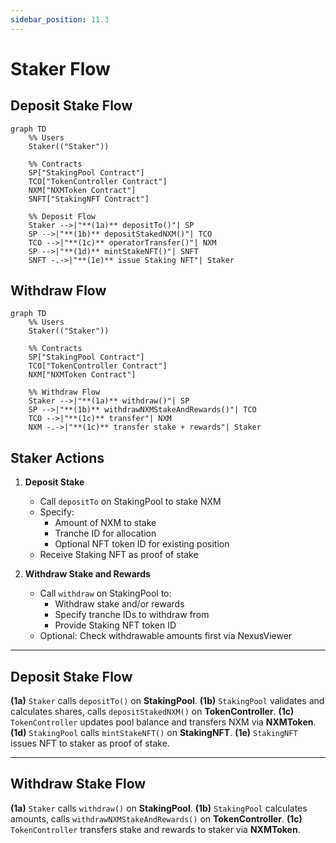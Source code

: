 ```yaml
---
sidebar_position: 11.3
---
```


# Staker Flow

## Deposit Stake Flow

```mermaid
graph TD
    %% Users
    Staker(("Staker"))

    %% Contracts
    SP["StakingPool Contract"]
    TCO["TokenController Contract"]
    NXM["NXMToken Contract"]
    SNFT["StakingNFT Contract"]

    %% Deposit Flow
    Staker -->|"**(1a)** depositTo()"| SP
    SP -->|"**(1b)** depositStakedNXM()"| TCO
    TCO -->|"**(1c)** operatorTransfer()"| NXM
    SP -->|"**(1d)** mintStakeNFT()"| SNFT
    SNFT -.->|"**(1e)** issue Staking NFT"| Staker
```

## Withdraw Flow

```mermaid
graph TD
    %% Users
    Staker(("Staker"))

    %% Contracts
    SP["StakingPool Contract"]
    TCO["TokenController Contract"]
    NXM["NXMToken Contract"]

    %% Withdraw Flow
    Staker -->|"**(1a)** withdraw()"| SP
    SP -->|"**(1b)** withdrawNXMStakeAndRewards()"| TCO
    TCO -->|"**(1c)** transfer"| NXM
    NXM -.->|"**(1c)** transfer stake + rewards"| Staker
```

## Staker Actions

1. **Deposit Stake**

   - Call `depositTo` on StakingPool to stake NXM
   - Specify:
     - Amount of NXM to stake
     - Tranche ID for allocation
     - Optional NFT token ID for existing position
   - Receive Staking NFT as proof of stake

2. **Withdraw Stake and Rewards**
   - Call `withdraw` on StakingPool to:
     - Withdraw stake and/or rewards
     - Specify tranche IDs to withdraw from
     - Provide Staking NFT token ID
   - Optional: Check withdrawable amounts first via NexusViewer

---

## Deposit Stake Flow

**(1a)** `Staker` calls `depositTo()` on **StakingPool**.
**(1b)** `StakingPool` validates and calculates shares, calls `depositStakedNXM()` on **TokenController**.
**(1c)** `TokenController` updates pool balance and transfers NXM via **NXMToken**.
**(1d)** `StakingPool` calls `mintStakeNFT()` on **StakingNFT**.
**(1e)** `StakingNFT` issues NFT to staker as proof of stake.

---

## Withdraw Stake Flow

**(1a)** `Staker` calls `withdraw()` on **StakingPool**.
**(1b)** `StakingPool` calculates amounts, calls `withdrawNXMStakeAndRewards()` on **TokenController**.
**(1c)** `TokenController` transfers stake and rewards to staker via **NXMToken**.
